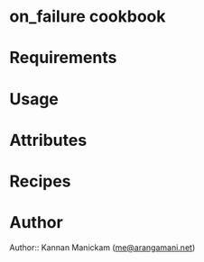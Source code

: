 # on_failure cookbook

# Requirements

# Usage

# Attributes

# Recipes

# Author

Author:: Kannan Manickam (<me@arangamani.net>)
